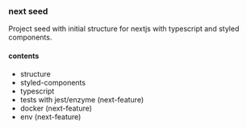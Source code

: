 ### next seed

Project seed with initial structure for nextjs with typescript and styled components.

#### contents
- structure
- styled-components
- typescript
- tests with jest/enzyme (next-feature)
- docker (next-feature)
- env (next-feature)

